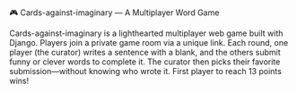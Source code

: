 🎮 Cards-against-imaginary
 — A Multiplayer Word Game
 
Cards-against-imaginary is a lighthearted multiplayer web game built with Django. 
Players join a private game room via a unique link. 
Each round, one player (the curator) writes a sentence with a blank, and the others submit funny or clever words to complete it. 
The curator then picks their favorite submission—without knowing who wrote it. First player to reach 13 points wins!
